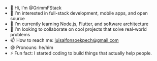 - 👋 Hi, I’m @GrimmFStack  
- 👀 I’m interested in full-stack development, mobile apps, and open source  
- 🌱 I’m currently learning Node.js, Flutter, and software architecture  
- 💞️ I’m looking to collaborate on cool projects that solve real-world problems  
- 📫 How to reach me: luisalfonsoekpech@gmail.com
- 😄 Pronouns: he/him  
- ⚡ Fun fact: I started coding to build things that actually help people.


<!---
GrimmFStack/GrimmFStack is a ✨ special ✨ repository because its `README.md` (this file) appears on your GitHub profile.
You can click the Preview link to take a look at your changes.
--->
